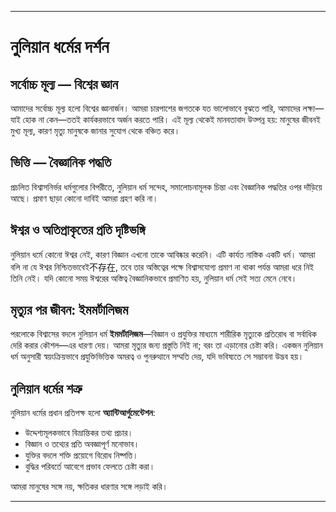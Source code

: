 -----
# নুলিয়ান ধর্মের দর্শন

## সর্বোচ্চ মূল্য — বিশ্বের জ্ঞান

আমাদের সর্বোচ্চ মূল্য হলো বিশ্বের জ্ঞানার্জন। আমরা চারপাশের জগতকে যত ভালোভাবে বুঝতে পারি, আমাদের লক্ষ্য—যাই হোক না কেন—ততই কার্যকরভাবে অর্জন করতে পারি। এই মূল্য থেকেই মানবতাবাদ উত্পন্ন হয়: মানুষের জীবনই মুখ্য মূল্য, কারণ মৃত্যু মানুষকে জানার সুযোগ থেকে বঞ্চিত করে।

## ভিত্তি — বৈজ্ঞানিক পদ্ধতি

প্রচলিত বিশ্বাসনির্ভর ধর্মগুলোর বিপরীতে, নুলিয়ান ধর্ম সন্দেহ, সমালোচনামূলক চিন্তা এবং বৈজ্ঞানিক পদ্ধতির ওপর দাঁড়িয়ে আছে। প্রমাণ ছাড়া কোনো দাবিই আমরা গ্রহণ করি না।

## ঈশ্বর ও অতিপ্রাকৃতের প্রতি দৃষ্টিভঙ্গি

নুলিয়ান ধর্মে কোনো ঈশ্বর নেই, কারণ বিজ্ঞান এখনো তাকে আবিষ্কার করেনি। এটি কার্যত নাস্তিক একটি ধর্ম। আমরা বলি না যে ঈশ্বর নিশ্চিতভাবেই不存在, তবে তার অস্তিত্বের পক্ষে বিশ্বাসযোগ্য প্রমাণ না থাকা পর্যন্ত আমরা ধরে নিই তিনি নেই। যদি কোনো সময় ঈশ্বরের অস্তিত্ব বৈজ্ঞানিকভাবে প্রমাণিত হয়, নুলিয়ান ধর্ম সেই সত্য মেনে নেবে।

## মৃত্যুর পর জীবন: **ইমমর্টালিজম**

পরলোকে বিশ্বাসের বদলে নুলিয়ান ধর্ম **ইমমর্টালিজম**—বিজ্ঞান ও প্রযুক্তির মাধ্যমে শারীরিক মৃত্যুকে প্রতিরোধ বা সর্বাধিক দেরি করার কৌশল—এর ধারণা দেয়। আমরা মৃত্যুর জন্য প্রস্তুতি নিই না; বরং তা এড়ানোর চেষ্টা করি। একজন নুলিয়ান ধর্ম অনুসারী স্বয়ংক্রিয়ভাবে প্রযুক্তিভিত্তিক অমরত্ব ও পুনরুত্থানে সম্মতি দেয়, যদি ভবিষ্যতে সে সম্ভাবনা উদ্ভব হয়।

## নুলিয়ান ধর্মের শত্রু

নুলিয়ান ধর্মের প্রধান প্রতিপক্ষ হলো **অ্যান্টিআর্গুমেন্টেশন**:

- উদ্দেশ্যমূলকভাবে বিভ্রান্তিকর তথ্য প্রচার।
- বিজ্ঞান ও তথ্যের প্রতি অবজ্ঞাপূর্ণ মনোভাব।
- যুক্তির বদলে শক্তি প্রয়োগে বিরোধ নিষ্পত্তি।
- বুদ্ধির পরিবর্তে আবেগে প্রভাব ফেলতে চেষ্টা করা।

আমরা মানুষের সঙ্গে নয়, ক্ষতিকর ধারণার সঙ্গে লড়াই করি।

-----